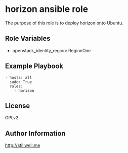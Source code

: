 horizon ansible role
====================

The purpose of this role is to deploy horizon onto Ubuntu. 

Role Variables
--------------

- openstack_identity_region: RegionOne

Example Playbook
-------------------------

    - hosts: all
      sudo: True
      roles:
        - horizon

License
-------

GPLv2

Author Information
------------------

http://stillwell.me
